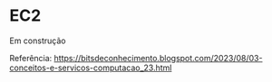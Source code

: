 # EC2

Em construção

Referência: https://bitsdeconhecimento.blogspot.com/2023/08/03-conceitos-e-servicos-computacao_23.html
